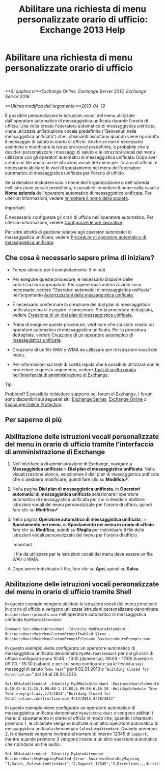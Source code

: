 ﻿---
title: 'Abilitare una richiesta di menu personalizzate orario di ufficio: Exchange 2013 Help'
TOCTitle: Abilitare una richiesta di menu personalizzate orario di ufficio
ms:assetid: 89053e84-3490-4dc6-ade3-9b6c5dbf4020
ms:mtpsurl: https://technet.microsoft.com/it-it/library/Bb232116(v=EXCHG.150)
ms:contentKeyID: 50555633
ms.date: 05/22/2018
mtps_version: v=EXCHG.150
ms.translationtype: MT
---

# Abilitare una richiesta di menu personalizzate orario di ufficio

 

_**Si applica a:**Exchange Online, Exchange Server 2013, Exchange Server 2016_

_**Ultima modifica dell'argomento:**2013-04-19_

È possibile personalizzare le istruzioni vocali del menu utilizzate dall'operatore automatico di messaggistica unificata durante l'orario di ufficio. Una volta creato l'operatore automatico di messaggistica unificata, viene utilizzata un'istruzione vocale predefinita ("Benvenuti nella messaggistica unificata") che i chiamanti ascoltano quando viene riprodotto il messaggio di saluto in orario di ufficio. Anche se non è necessario sostituire o modificare le istruzioni vocali predefinite, è probabile che si desideri personalizzare i messaggi di saluto e le istruzioni vocali del menu utilizzate con gli operatori automatici di messaggistica unificata. Dopo aver creato un file audio con le istruzioni vocali del menu per l'orario di ufficio, è necessario abilitare le voci di spostamento nel menu dell'operatore automatico di messaggistica unificata per l'orario di ufficio.

Se si desidera includere solo il nome dell'organizzazione o dell'azienda nell'istruzione vocale predefinita, è possibile immettere il nome nella casella **Nome azienda** dell'operatore automatico di messaggistica unificata. Per ulteriori informazioni, vedere [Immettere il nome della società](enter-a-business-name-exchange-2013-help.md).


> [!IMPORTANT]
> È necessario configurare gli orari di ufficio nell'operatore automatico. Per ulteriori informazioni, vedere <A href="configure-business-hours-exchange-2013-help.md">Configurare le ore lavorative</A>.



Per altre attività di gestione relative agli operatori automatici di messaggistica unificata, vedere [Procedure di operatore automatico di messaggistica unificata](um-auto-attendant-procedures-exchange-2013-help.md).

## Che cosa è necessario sapere prima di iniziare?

  - Tempo stimato per il completamento: 5 minuti.

  - Per eseguire queste procedure, è necessario disporre delle autorizzazioni appropriate. Per sapere quali autorizzazioni sono necessarie, vedere "Operatori automatici di messaggistica unificata" nell'argomento [Autorizzazioni della messaggistica unificate](unified-messaging-permissions-exchange-2013-help.md).

  - È necessario confermare la creazione del dial plan di messaggistica unificata prima di eseguire le procedure. Per la procedura dettagliata, vedere [Creazione di un dial plan di messaggistica unificata](create-a-um-dial-plan-exchange-2013-help.md).

  - Prima di eseguire queste procedure, verificare che sia stato creato un operatore automatico di messaggistica unificata. Per la procedura dettagliata, vedere [Creazione di un operatore automatico di messaggistica unificata](create-a-um-auto-attendant-exchange-2013-help.md).

  - Creazione di un file WAV o WMA da utilizzare per le istruzioni vocali del menu.

  - Per informazioni sui tasti di scelta rapida che è possibile utilizzare con le procedure in questo argomento, vedere [Tasti di scelta rapida nell'interfaccia di amministrazione di Exchange](keyboard-shortcuts-in-the-exchange-admin-center-exchange-online-protection-help.md).


> [!TIP]
> Problemi? È possibile richiedere supporto nei forum di Exchange. I forum sono disponibili sui seguenti siti: <A href="https://go.microsoft.com/fwlink/p/?linkid=60612">Exchange Server</A>, <A href="https://go.microsoft.com/fwlink/p/?linkid=267542">Exchange Online</A> o <A href="https://go.microsoft.com/fwlink/p/?linkid=285351">Exchange Online Protection</A>..



## Per saperne di più

## Abilitazione delle istruzioni vocali personalizzate del menu in orario di ufficio tramite l'interfaccia di amministrazione di Exchange

1.  Nell'interfaccia di amministrazione di Exchange, navigare a **Messaggistica unificata** \> **Dial plan di messaggistica unificata**. Nella visualizzazione elenco, selezionare il dial plan di messaggistica unificata che si desidera modificare, quindi fare clic su **Modifica**![Icona Modifica](images/JJ218640.6f53ccb2-1f13-4c02-bea0-30690e6ea71d(EXCHG.150).gif "Icona Modifica").

2.  Nella pagina **Dial plan di messaggistica unificata**, in **Operatori automatici di messaggistica unificata** selezionare l'operatore automatico di messaggistica unificata per cui si desidera abilitare istruzioni vocali del menu personalizzate per l'orario di ufficio, quindi fare clic su **Modifica**![Icona Modifica](images/JJ218640.6f53ccb2-1f13-4c02-bea0-30690e6ea71d(EXCHG.150).gif "Icona Modifica").

3.  Nella pagina **Operatore automatico di messaggistica unificata**, \> **Spostamento nei menu**, in **Spostamento nei menu in orario di ufficio** fare clic su **Modifica**, quindi su **Sfoglia** per individuare il file delle istruzioni vocali personalizzate del menu per l'orario di ufficio.
    

    > [!IMPORTANT]
    > Il file da utilizzare per le istruzioni vocali del menu deve essere un file WAV o WMA.



4.  Dopo avere individuato il file, fare clic su **Apri**, quindi su **Salva**.

## Abilitazione delle istruzioni vocali personalizzate del menu in orario di ufficio tramite Shell

In questo esempio vengono abilitate le istruzioni vocali del menu principale in orario di ufficio e vengono utilizzate istruzioni personalizzate denominate `businesshoursprompts.wav` nell'operatore automatico di messaggistica unificata `MyUMAutoAttendant`.

    Command Set-UMAutoAttendant -Identity MyUMAutoAttendant -BusinessHoursMainMenuCustomPromptEnabled $true -BusinessHoursMainMenuCustomPromptFilename BusinessHoursPrompts.wav

In questo esempio viene configurato un operatore automatico di messaggistica unificata denominato `MyUMAutoAttendant` per cui gli orari di ufficio configurati sono 10:45 - 13:15 (domenica), 09:00 - 17:00 (lunedì) e 09:00 - 16:30 (sabato) e per cui sono configurate sia le festività sia i messaggi di saluto "`New Year`" per il 02.01.2013 e "`Building Closed for Construction`" dal 24 al 28.04.2013.

    Set-UMAutoAttendant -Identity MyUMAutoAttendant -BusinessHoursSchedule 0.10:45-0.13:15,1.09:00-1.17:00,6.09:00-6.16:30 -HolidaySchedule "New Year,newyrgrt.wav,1/2/2013","Building Closed for Construction,construction.wav,4/24/2013,4/28/2013"

In questo esempio viene configurato un operatore automatico di messaggistica unificata denominato `MyAutoAttendant` e vengono abilitati i menu di spostamento in orario di ufficio in modo che, quando i chiamanti premono 1, le chiamate vengano inoltrate a un altro operatore automatico di messaggistica unificata denominato `SalesAutoAttendant`. Quando premono 2, le chiamate vengono inoltrate al numero di interno 12345 di `Support`, mentre quando premono 3 vengono inviate a un altro operatore automatico che riproduce un file audio.

    Set-UMAutoAttendant -Identity MyAutoAttendant - BusinessHoursKeyMappingEnabled $true -BusinessHoursKeyMapping "1,Sales,,SalesAutoAttendant","2,Support,12345","3,Directions,,,directions.wav"

